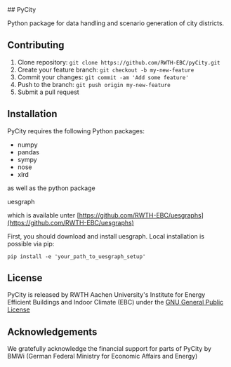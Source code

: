 <snippet>
  <content>
## PyCity

Python package for data handling and scenario generation of city districts.

## Contributing

1. Clone repository: `git clone https://github.com/RWTH-EBC/pyCity.git`
2. Create your feature branch: `git checkout -b my-new-feature`
3. Commit your changes: `git commit -am 'Add some feature'`
4. Push to the branch: `git push origin my-new-feature`
5. Submit a pull request

## Installation

PyCity requires the following Python packages:
- numpy
- pandas
- sympy
- nose
- xlrd

as well as the python package

uesgraph

which is available unter [https://github.com/RWTH-EBC/uesgraphs](https://github.com/RWTH-EBC/uesgraphs)

First, you should download and install uesgraph. Local installation is possible via pip:

`pip install -e 'your_path_to_uesgraph_setup'`

## License

PyCity is released by RWTH Aachen University's Institute for Energy Efficient Buildings and Indoor Climate (EBC) 
under the [GNU General Public License](http://www.gnu.org/licenses/gpl.html)

## Acknowledgements

We gratefully acknowledge the financial support for parts of PyCity by BMWi (German Federal Ministry for Economic Affairs and Energy)

 </content>
</snippet>